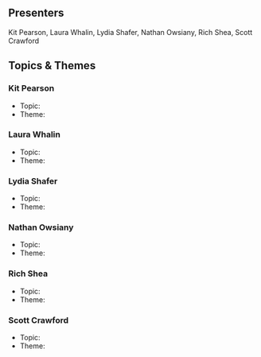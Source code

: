 ## Presenters

Kit Pearson, Laura Whalin, Lydia Shafer, Nathan Owsiany, Rich Shea, Scott Crawford

## Topics & Themes

### Kit Pearson

* Topic:
* Theme:

### Laura Whalin

* Topic:
* Theme:

### Lydia Shafer

* Topic:
* Theme:

### Nathan Owsiany

* Topic:
* Theme:

### Rich Shea

* Topic:
* Theme:

### Scott Crawford

* Topic:
* Theme:
